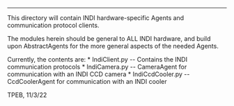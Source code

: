 -----
This directory will contain INDI hardware-specific Agents and communication
protocol clients.

The modules herein should be general to ALL INDI hardware, and build upon
AbstractAgents for the more general aspects of the needed Agents.

Currently, the contents are:
    * IndiClient.py -- Contains the INDI communication protocols
    * IndiCamera.py -- CameraAgent for communication with an INDI CCD camera
    * IndiCcdCooler.py -- CcdCoolerAgent for communication with an INDI cooler

TPEB, 11/3/22
